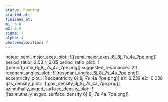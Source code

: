 ```yaml
---
status: Running
started_at:
finishes_at:
m1: 6.0
m2: 8.0
sigma: 7
alpha: 4
photoevaporation: 7
---
```


notes::
semi_major_axes_plot:: ![[semi_major_axes_6j_8j_7s_4a_7pe.png]]
period_ratio:: 2.03 ± 0.05
period_ratio_plot:: ![[period_ratio_6j_8j_7s_4a_7pe.png]]
suggested_resonance:: 2:1
resonant_angles_plot:: ![[resonant_angles_6j_8j_7s_4a_7pe.png]]
eccentricity_plot:: ![[eccentricity_6j_8j_7s_4a_7pe.png]]
e1:: 0.239
e2:: 0.038
gas_density_plot:: ![[gas_density_6j_8j_7s_4a_7pe.png]]
azimuthally_avged_surface_density_plot:: ![[azimuthally_avged_surface_density_6j_8j_7s_4a_7pe.png]]
